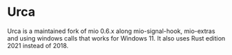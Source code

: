 # Urca

Urca is a maintained fork of mio 0.6.x along mio-signal-hook, mio-extras and using windows calls that works for Windows 11. It also uses Rust edition 2021 instead of 2018.